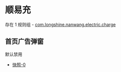 # 顺易充

存在 1 规则组 - [com.longshine.nanwang.electric.charge](/src/apps/com.longshine.nanwang.electric.charge.ts)

## 首页广告弹窗

默认禁用

- [快照-0](https://i.gkd.li/i/12700011)
